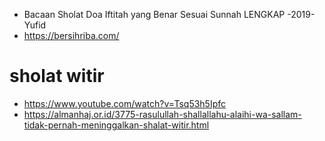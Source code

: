 * Bacaan Sholat Doa Iftitah yang Benar Sesuai Sunnah LENGKAP -2019- Yufid
* https://bersihriba.com/

# sholat witir
* https://www.youtube.com/watch?v=Tsq53h5Ipfc
* https://almanhaj.or.id/3775-rasulullah-shallallahu-alaihi-wa-sallam-tidak-pernah-meninggalkan-shalat-witir.html
